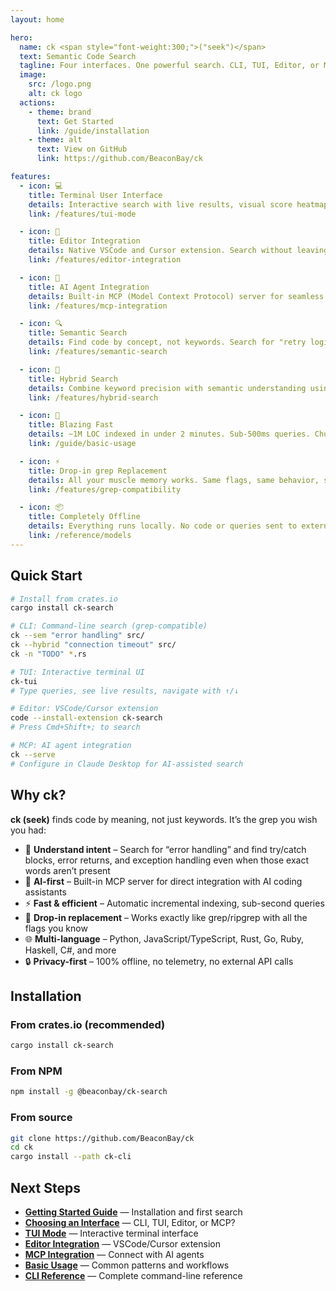 ```yaml
---
layout: home

hero:
  name: ck <span style="font-weight:300;">("seek")</span>
  text: Semantic Code Search
  tagline: Four interfaces. One powerful search. CLI, TUI, Editor, or MCP — find code by meaning with intelligent semantic search
  image:
    src: /logo.png
    alt: ck logo
  actions:
    - theme: brand
      text: Get Started
      link: /guide/installation
    - theme: alt
      text: View on GitHub
      link: https://github.com/BeaconBay/ck

features:
  - icon: 💻
    title: Terminal User Interface
    details: Interactive search with live results, visual score heatmaps, and keyboard-driven navigation. Explore code with TUI mode for instant feedback
    link: /features/tui-mode

  - icon: 🔌
    title: Editor Integration
    details: Native VSCode and Cursor extension. Search without leaving your editor with inline results, instant navigation, and live updates
    link: /features/editor-integration

  - icon: 🤖
    title: AI Agent Integration
    details: Built-in MCP (Model Context Protocol) server for seamless integration with Claude Desktop, Cursor, and any MCP-compatible AI client
    link: /features/mcp-integration

  - icon: 🔍
    title: Semantic Search
    details: Find code by concept, not keywords. Search for "retry logic" and find backoff, circuit breakers, and related patterns even without exact matches
    link: /features/semantic-search

  - icon: 🎯
    title: Hybrid Search
    details: Combine keyword precision with semantic understanding using Reciprocal Rank Fusion for best-of-both-worlds search results
    link: /features/hybrid-search

  - icon: 🚀
    title: Blazing Fast
    details: ~1M LOC indexed in under 2 minutes. Sub-500ms queries. Chunk-level incremental indexing only re-embeds what changed
    link: /guide/basic-usage

  - icon: ⚡
    title: Drop-in grep Replacement
    details: All your muscle memory works. Same flags, same behavior, same output format — plus semantic understanding when you need it
    link: /features/grep-compatibility

  - icon: 📦
    title: Completely Offline
    details: Everything runs locally. No code or queries sent to external services. Embedding model downloaded once and cached locally
    link: /reference/models
---
```


## Quick Start

```bash
# Install from crates.io
cargo install ck-search

# CLI: Command-line search (grep-compatible)
ck --sem "error handling" src/
ck --hybrid "connection timeout" src/
ck -n "TODO" *.rs

# TUI: Interactive terminal UI
ck-tui
# Type queries, see live results, navigate with ↑/↓

# Editor: VSCode/Cursor extension
code --install-extension ck-search
# Press Cmd+Shift+; to search

# MCP: AI agent integration
ck --serve
# Configure in Claude Desktop for AI-assisted search
```

## Why ck?

**ck (seek)** finds code by meaning, not just keywords. It’s the grep you wish you had:

- 🎯 **Understand intent** – Search for “error handling” and find try/catch blocks, error returns, and exception handling even when those exact words aren’t present
- 🤖 **AI-first** – Built-in MCP server for direct integration with AI coding assistants
- ⚡ **Fast & efficient** – Automatic incremental indexing, sub-second queries
- 🔧 **Drop-in replacement** – Works exactly like grep/ripgrep with all the flags you know
- 🌐 **Multi-language** – Python, JavaScript/TypeScript, Rust, Go, Ruby, Haskell, C#, and more
- 🔒 **Privacy-first** – 100% offline, no telemetry, no external API calls

## Installation

### From crates.io (recommended)
```bash
cargo install ck-search
```

### From NPM
```bash
npm install -g @beaconbay/ck-search
```

### From source
```bash
git clone https://github.com/BeaconBay/ck
cd ck
cargo install --path ck-cli
```

## Next Steps

<div class="vp-doc">

- [**Getting Started Guide**](/guide/installation) — Installation and first search
- [**Choosing an Interface**](/guide/choosing-interface) — CLI, TUI, Editor, or MCP?
- [**TUI Mode**](/features/tui-mode) — Interactive terminal interface
- [**Editor Integration**](/features/editor-integration) — VSCode/Cursor extension
- [**MCP Integration**](/features/mcp-integration) — Connect with AI agents
- [**Basic Usage**](/guide/basic-usage) — Common patterns and workflows
- [**CLI Reference**](/reference/cli) — Complete command-line reference

</div>
